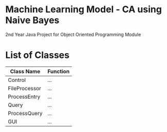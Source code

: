 # Machine Learning Model - CA using Naive Bayes
2nd Year Java Project for Object Oriented Programming Module

# List of Classes
Class Name |  Function
--- | --- 
Control | ...
FileProcessor | ...
ProcessEntry | ...
Query | ...
ProcessQuery | ...
GUI | ...

